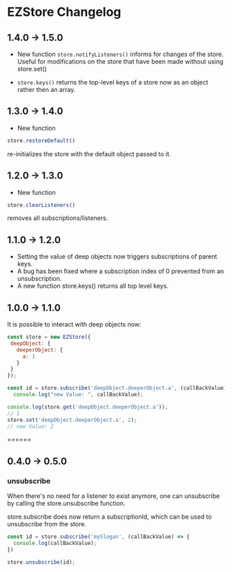 # EZStore Changelog

## 1.4.0 -> 1.5.0

* New function `store.notifyListeners()` 
informs for changes of the store. Useful for modifications 
on the store that have been made without using store.set()

* `store.keys()` returns the top-level keys of a store now as an object rather then an array.

## 1.3.0 -> 1.4.0

* New function 
```javascript
store.restoreDefault()
``` 
re-initializes the store with the default object passed to it.

## 1.2.0 -> 1.3.0

* New function 
```javascript
store.clearListeners()
``` 
removes all subscriptions/listeners.

## 1.1.0 -> 1.2.0

* Setting the value of deep objects now triggers subscriptions of parent keys.
* A bug has been fixed where a subscription index of 0 prevented from an unsubscription.
* A new function store.keys() returns all top level keys.

## 1.0.0 -> 1.1.0

It is possible to interact with deep objects now:

```javascript
const store = new EZStore({
 deepObject: {
   deeperObject: {
     a: 1
   }
 }
});

const id = store.subscribe('deepObject.deeperObject.a', (callBackValue) => {
  console.log("new Value: ", callBackValue);

console.log(store.get('deepObject.deeperObject.a'));
// 1
store.set('deepObject.deeperObject.a', 2);
// new Value: 2
```

======
## 0.4.0 -> 0.5.0

### unsubscribe

When there's no need for a listener to exist anymore, one can unsubscribe by
calling the store.unsubscribe function.

store.subscribe does now return a subscriptionId, which can be used to
unsubscribe from the store.

```javascript
const id = store.subscribe('mySlogan', (callBackValue) => {
  console.log(callBackValue);
})

store.unsubscribe(id);
```
